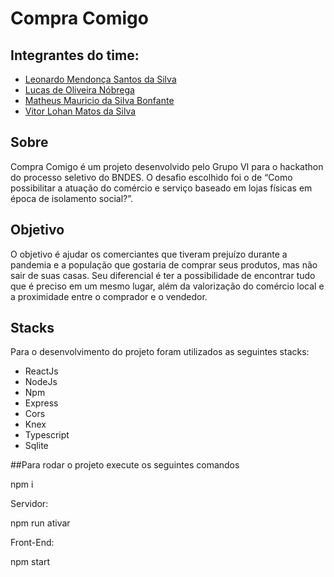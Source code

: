# Compra Comigo

## Integrantes do time:

* [Leonardo Mendonça Santos da Silva](https://github.com/LeoMSSilva)
* [Lucas de Oliveira Nóbrega](https://github.com/LucasONobrega)
* [Matheus Mauricio da Silva Bonfante](https://github.com/matheusmauriciodsb)
* [Vitor Lohan Matos da Silva](https://github.com/Rio02)

## Sobre

Compra Comigo é um projeto desenvolvido pelo Grupo VI para o hackathon do processo seletivo do BNDES. O desafio escolhido foi o de “Como possibilitar a atuação do comércio e serviço baseado em lojas físicas em época de isolamento social?”.

## Objetivo

O objetivo é ajudar os comerciantes que tiveram prejuízo durante a pandemia e a população que gostaria de comprar seus produtos, mas não sair de suas casas. Seu diferencial é ter a possibilidade de encontrar tudo que é preciso em um mesmo lugar, além da valorização do comércio local e a proximidade entre o comprador e o vendedor.

## Stacks

Para o desenvolvimento do projeto foram utilizados as seguintes stacks:

* ReactJs
* NodeJs
* Npm
* Express
* Cors
* Knex
* Typescript
* Sqlite

##Para rodar o projeto execute os seguintes comandos

npm i

Servidor:

npm run ativar

Front-End:

npm start
